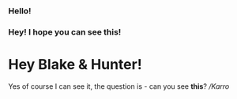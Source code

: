 ### Hello!
### Hey! I hope you can see this!

# Hey Blake & Hunter!
Yes of course I can see it, the question is - can you see **this**? 
*/Karro*

